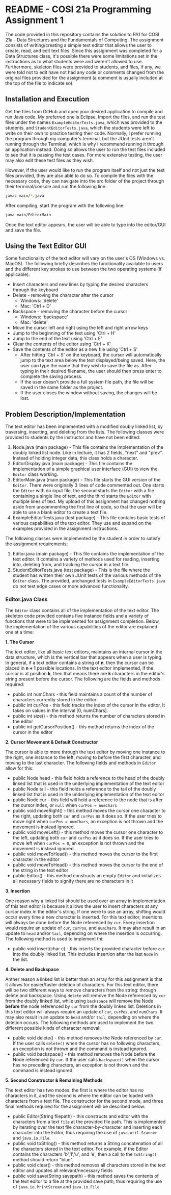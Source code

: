 # README - COSI 21a Programming Assignment 1 

The code provided in this repository contains the solution to PA1 for COSI 21a - Data Structures and the Fundamentals of Computing. The assignment consists of writing/creating a simple text editor that allows the user to create, read, and edit text files. Since this assignment was completed for a Data Structures class, it's possible there were some limitations set in the instructions as to what students were and weren't allowed to use. Furthermore, skeleton files were provided to students, and files, if any, we were told not to edit have not had any code or comments changed from the original files provided for the assignment (a comment is usually included at the top of the file to indicate so). 


## Installation and Execution 

Get the files from GitHub and open your desired application to compile and run Java code. My preferred one is Eclipse. Import the files, and run the test files under the names ``` ExampleEditorTests.java ```, which was provided to the students, and ``` StudentEditorTests.java ```, which the students were left to write on their own to practice testing their code. Normally, I prefer running the program through my computer's terminal, but the JUnit tests aren't running through the Terminal, which is why I recommend running it through an application instead. Doing so allows the user to run the test files included to see that it is passing the test cases. For more extensive testing, the user may also edit these test files as they wish. 

However, if the user would like to run the program itself and not just the test files provided, they are also able to do so. To compile the files with the necessary code, they can navigate into the src folder of the project through their terminal/console and run the following line: 

``` bash
javac main/*.java
```

After compiling, start the program with the following line: 

``` bash
java main/EditorMain
```

Once the text editor appears, the user will be able to type into the editor/GUI and save the file. 

## Using the Text Editor GUI

Some functionality of the text editor will vary on the user's OS (Windows vs. MacOS). The following briefly describes the functionality available to users and the different key strokes to use between the two operating systems (if applicable): 

* Insert characters and new lines by typing the desired characters through the keyboard 
* Delete - removing the character after the cursor 
    * Windows: 'delete' 
    * Mac: 'Ctrl + D' 
* Backspace - removing the character before the cursor 
    * Windows: 'backspace' 
    * Mac: 'delete' 
* Move the cursor left and right using the left and right arrow keys 
* Jump to the beginning of the text using 'Ctrl + H'
* Jump to the end of the text using 'Ctrl + E'
* Clear the contents of the editor using 'Ctrl + K' 
* Save the contents of the editor as a new file using 'Ctrl + S'
    * After hitting 'Ctrl + S' on the keyboard, the cursor will automatically jump to the text area below the text displayed/being saved. Here, the user can type the name that they wish to save the file as. After typing in their desired filename, the user should then press enter to complete the saving process. 
    * If the user doesn't provide a full system file path, the file will be saved in the same folder as the project. 
    * If the user closes the window without saving, the changes will be lost. 

## Problem Description/Implementation 

The text editor has been implemented with a modified doubly linked list, by traversing, inserting, and deleting from the lists. The following classes were provided to students by the instructor and have not been edited: 

1. Node.java (main package) - This file contains the implementation of the doubly linked list node. Like in lecture, it has 2 fields, "next" and "prev". Instead of holding integer data, this class holds a character. 
2. EditorDisplay.java (main package) - This file contains the implementation of a simple graphical user interface (GUI) to view the ``` Editor ``` class working. 
3. EditorMain.java (main package) - This file starts the GUI version of the ``` Editor ```. There were originally 3 lines of code commented out. One starts the ``` Editor ``` with no input file, the second starts the ``` Editor ``` with a file containing a single line of text, and the third starts the ``` Editor ``` with multiple lines of text. My upload of this assignment has changed nothing aside from uncommenting the first line of code, so that the user will be able to use a blank editor to create a text file.  
4. ExampleEditorTests.java (test package) - This file contains basic tests of various capabilities of the text editor. They use and expand on the examples provided in the assignment instructions. 

The following classes were implemented by the student in order to satisfy the assignment requirements: 

1. Editor.java (main package) - This file contains the implementation of the text editor. It contains a variety of methods used for reading, inserting into, deleting from, and tracking the cursor in a text file. 
2. StudentEditorTests.java (test package) - This is the file where the student has written their own JUnit tests of the various methods of the ``` Editor ``` class. The provided, unchanged tests in ``` ExampleEditorTests.java ``` do not test edge cases or more advanced functionality. 

### Editor.java Class 

The ``` Editor ``` class contains all of the implementation of the text editor. The skeleton code provided contains five instance fields and a variety of functions that were to be implemented for assignment completion. Below, the implementation of the various capabilities of the editor are explained one at a time: 

**1. The Cursor** 

The text editor, like all basic text editors, maintains an internal cursor in the data structure, which is the vertical bar that appears when a user is typing. In general, if a text editor contains a string of **n**, then the cursor can be placed in **n + 1** possible locations. In the text editor implemented, if the cursor is at position **k**, then that means there are **k** characters in the editor's string present before the cursor. The following are the fields and methods required: 

* public int numChars - this field maintains a count of the number of characters currently stored in the editor 
* public int curPos - this field tracks the index of the cursor in the editor. It takes on values in the interval [0, numChars]. 
* public int size() - this method returns the number of characters stored in the editor 
* public int getCursorPosition() - this method returns the index of the cursor in the editor 

**2. Cursor Movement & Default Constructor**

The cursor is able to more through the text editor by moving one instance to the right, one instance to the left, moving to before the first character, and moving to the last character. The following fields and methods in ``` Editor ``` allow for this: 

* public Node head - this field holds a reference to the head of the doubly linked list that is used in the underlying implementation of the text editor 
* public Node tail - this field holds a reference to the tail of the doubly linked list that is used in the underlying implementation of the text editor 
* public Node cur - this field will hold a reference to the node that is after the cursor index, or ``` null ``` when ``` curPos = numChars ``` 
* public void moveRight() - this method moves the cursor one character to the right, updating both ``` cur ``` and ``` curPos ``` as it does so. If the user tries to move right when ``` curPos = numChars ```, an exception is not thrown and the movement is instead ignored. 
* public void moveLeft() - this method moves the cursor one character to the left, updating both ``` cur ``` and ``` curPos ``` as it does so. If the user tries to move left when ``` curPos = 0 ```, an exception is not thrown and the movement is instead ignored. 
* public void moveToHead() - this method moves the cursor to the first character in the editor 
* public void moveToHead() - this method moves the cursor to the end of the string in the text editor 
* public Editor() - this method constructs an empty ``` Editor ``` and initializes all necessary fields to signify there are no characters in it 

**3. Insertion** 

One reason why a linked list should be used over an array in implementation of this text editor is because it allows the user to insert characters at any cursor index in the editor's string. If one were to use an array, shifting would occur every time a new character is inserted. For this text editor, insertions will always be done before the Node referenced by ``` cur ```. Every insertion would require an update of ``` cur ```, ``` curPos ```, and ``` numChars ```. It may also result in an update to ``` head ``` and/or ``` tail ```, depending on where the insertion is occurring. The following method is used to implement thi: 

* public void insert(char c) - this inserts the provided character before ``` cur ``` into the doubly linked list. This includes insertion after the last ``` Node ``` in the list. 

**4. Delete and Backspace** 

Anther reason a linked list is better than an array for this assignment is that it allows for easier/faster deletion of characters. For this text editor, there will be two different ways to remove characters from the string: through delete and backspace. Using ``` delete ``` will remove the Node referenced by ``` cur ``` from the doubly linked list, while using ``` backspace ``` will remove the Node **before** the node referenced by ``` cur ``` from the doubly linked list. Deletions in this text editor will always require an update of ``` cur ```, ``` curPos ```, and ``` numChars ```. It may also result in an update to ``` head ``` and/or ``` tail ```, depending on where the deletion occurs. The following methods are used to implement the two different possible kinds of character removal: 

* public void delete() - this method removes the Node referenced by ``` cur ```. If the user calls ``` delete() ``` when the cursor has no following characters, an exception is not thrown and the command is instead ignored. 
* public void backspace() - this method removes the Node before the Node referenced by ``` cur ```. If the user calls ``` backspace() ``` when the cursor has no preceding characters, an exception is not thrown and the command is instead ignored. 

**5. Second Constructor & Remaining Methods** 

The text editor has two modes: the first is where the editor has no characters in it, and the second is where the editor can be loaded with characters from a text file. The constructor for the second mode, and three final methods required for the assignment will be described below: 

* public Editor(String filepath) - this constructs and editor with the characters from a text ``` file ``` at the provided file path. This is implemented by iterating over the text file character-by-character and inserting each character into the Editor, thus requiring the use of ``` java.util.Scanner ``` and ``` java.io.File ```. 
* public void toString() - this method returns a String concatenation of all the characters stored in the text editor. For example, if the Editor contains the characters 'b','l','u', and 'e', then a call to the ``` toString() ``` method should return "blue". 
* public void clear() - this method removes all characters stored in the text editor and updates all relevant/necessary fields 
* public void save(String savepath) - this method saves the contents of the text editor to a file at the provided save path, thus requiring the use of ``` java.io.PrintStream ``` and ``` java.io.File ```